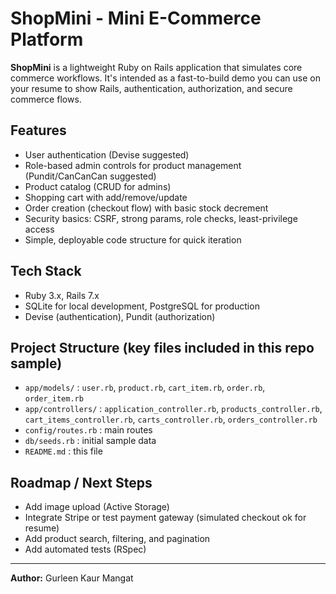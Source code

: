 # ShopMini - Mini E-Commerce Platform

**ShopMini** is a lightweight Ruby on Rails application that simulates core commerce workflows. It's intended as a fast-to-build demo you can use on your resume to show Rails, authentication, authorization, and secure commerce flows.


## Features
- User authentication (Devise suggested)
- Role-based admin controls for product management (Pundit/CanCanCan suggested)
- Product catalog (CRUD for admins)
- Shopping cart with add/remove/update
- Order creation (checkout flow) with basic stock decrement
- Security basics: CSRF, strong params, role checks, least-privilege access
- Simple, deployable code structure for quick iteration

## Tech Stack
- Ruby 3.x, Rails 7.x
- SQLite for local development, PostgreSQL for production
- Devise (authentication), Pundit (authorization)


## Project Structure (key files included in this repo sample)
- `app/models/` : `user.rb`, `product.rb`, `cart_item.rb`, `order.rb`, `order_item.rb`
- `app/controllers/` : `application_controller.rb`, `products_controller.rb`, `cart_items_controller.rb`, `carts_controller.rb`, `orders_controller.rb`
- `config/routes.rb` : main routes
- `db/seeds.rb` : initial sample data
- `README.md` : this file


## Roadmap / Next Steps
- Add image upload (Active Storage)
- Integrate Stripe or test payment gateway (simulated checkout ok for resume)
- Add product search, filtering, and pagination
- Add automated tests (RSpec)


---
**Author:** Gurleen Kaur Mangat  
